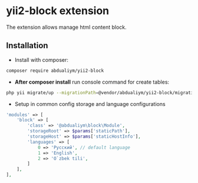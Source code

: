 # yii2-block extension

The extension allows manage html content block.

## Installation

- Install with composer:

```bash
composer require abdualiym/yii2-block
```

- **After composer install** run console command for create tables:

```bash
php yii migrate/up --migrationPath=@vendor/abdualiym/yii2-block/migrations
```

- Setup in common config storage and language configurations

```php
'modules' => [
    'block' => [
        'class' => '@abdualiym\block\Module',
        'storageRoot' => $params['staticPath'],
        'storageHost' => $params['staticHostInfo'],
        'languages' => [
            0 => 'Русский', // default language
            1 => 'English',
            2 => 'O`zbek tili',
        ]
    ],
],

```